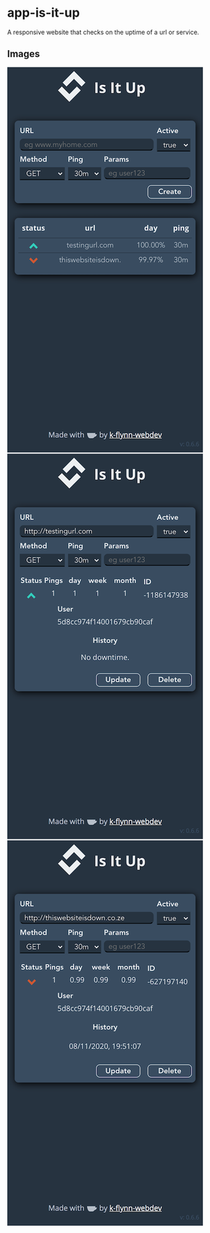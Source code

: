 # app-is-it-up
A responsive website that checks on the uptime of a url or service.

## Images
![shot](./Docs/main.png?raw=true "main")
![shot](./Docs/uptime.png?raw=true "uptime")
![shot](./Docs/downtime.png?raw=true "downtime")

